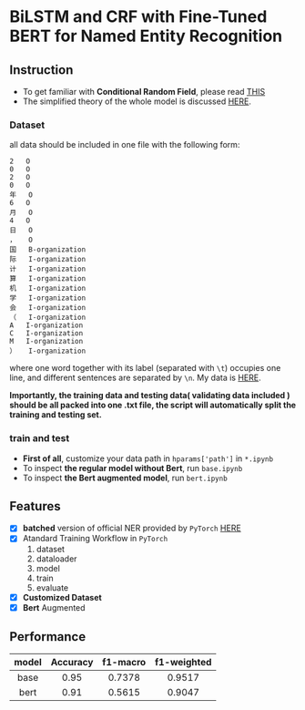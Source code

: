 # BiLSTM and CRF with Fine-Tuned BERT for Named Entity Recognition

## Instruction
- To get familiar with **Conditional Random Field**, please read [THIS](docs/CRF.pdf)
- The simplified theory of the whole model is discussed [HERE](docs/Explained.pdf).

### Dataset
all data should be included in one file with the following form:
```
2	O
0	O
2	O
0	O
年	O
6	O
月	O
4	O
日	O
，	O
国	B-organization
际	I-organization
计	I-organization
算	I-organization
机	I-organization
学	I-organization
会	I-organization
（	I-organization
A	I-organization
C	I-organization
M	I-organization
）	I-organization
```
where one word together with its label (separated with `\t`) occupies one line, and different sentences are separated by `\n`. My data is [HERE](data/data.txt).

**Importantly, the training data and testing data( validating data included ) should be all packed into one .txt file, the script will automatically split the training and testing set.**

### train and test
- **First of all**, customize your data path in `hparams['path']` in `*.ipynb`
- To inspect **the regular model without Bert**, run `base.ipynb`
- To inspect **the Bert augmented model**, run `bert.ipynb`

## Features
- [x] **batched** version of official NER provided by `PyTorch` [HERE](https://pytorch.org/tutorials/beginner/nlp/advanced_tutorial.html)
- [x] Atandard Training Workflow in `PyTorch`
  1. dataset
  2. dataloader
  3. model
  4. train
  5. evaluate
- [x] **Customized Dataset**
- [x] **Bert** Augmented

## Performance
|model|Accuracy|f1-macro|f1-weighted|
|:-:|:-:|:-:|:-:|
|base|0.95|0.7378|0.9517|
|bert|0.91|0.5615|0.9047|